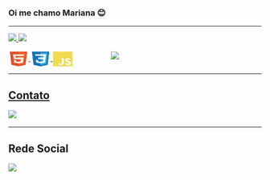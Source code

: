 ### Oi me chamo Mariana 😊

<hr>

<div>
  <a href="https://github.com/MarianaAraujoSantos">
  <img height="130em" src="https://github-readme-stats.vercel.app/api?username=MarianaAraujoSantos&show_icons=true&theme=dracula&include_all_commits=true&count_private=true">
 <img height="130em" src="https://github-readme-stats.vercel.app/api/top-langs/?username=MarianaAraujoSantos&layout=compact&langs_count=7&theme=dracula">
</div>
                                                                                                                                          <div style="display: inline_block"><br>
  <img align="center" alt="Mariana-HTML" height="30" width="40" src="https://raw.githubusercontent.com/devicons/devicon/master/icons/html5/html5-original.svg">
  <img align="center" alt="Mariana-CSS" height="30" width="40" src="https://raw.githubusercontent.com/devicons/devicon/master/icons/css3/css3-original.svg">
  <img align="center" alt="Mariana-Js" height="30" width="40" src="https://raw.githubusercontent.com/devicons/devicon/master/icons/javascript/javascript-plain.svg"> 
  <!--img align="right" alt="Mariana-Japan-Girl" src="https://cdn.discordapp.com/attachments/795358919417397249/825430589581688872/hi.gif"> -->
  <img align="right" width="300" src="https://i2.wp.com/allhtaccess.info/wp-content/uploads/2018/03/programming.gif?fit=1281%2C716&ssl=1" /></div>
  
  <hr>

  ## Contato
  <div>
  <a href = "mailto:araujomariana0202@gmail.com"><img src="https://img.shields.io/badge/Gmail-red?style=flat&logo=Gmail&logoColor=white" target="_blank"></a>

   <!-- <a href="https://t.me/Mariana" target="_blank"><img src="https://img.shields.io/badge/Telegram-2CA5E0?style=for-the-badge&logo=telegram&logoColor=white" target="_blank"></a> -->
  </div>
  
  <hr>
  
  ## Rede Social
  <div>
   <a href="https://www.instagram.com/marriana.santos/" target="_blank"> <img src="https://img.shields.io/badge/-Instagram-E4405F?style=flat&logo=instagram&logoColor=white" target="_blank"></a>
  </div>
 
